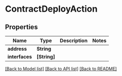 # ContractDeployAction

## Properties
Name | Type | Description | Notes
------------ | ------------- | ------------- | -------------
**address** | **String** |  | 
**interfaces** | **[String]** |  | 

[[Back to Model list]](../README.md#documentation-for-models) [[Back to API list]](../README.md#documentation-for-api-endpoints) [[Back to README]](../README.md)


